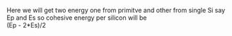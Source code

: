 Here we will get two energy one from primitve and other from single Si say Ep and Es
so cohesive energy per silicon will be  
(Ep - 2*Es)/2
